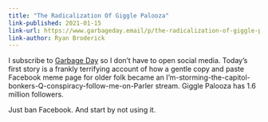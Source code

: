 ```yaml
---
title: "The Radicalization Of Giggle Palooza"
link-published: 2021-01-15
link-url: https://www.garbageday.email/p/the-radicalization-of-giggle-palooza
link-author: Ryan Broderick
---
```


I subscribe to [Garbage Day](https://www.garbageday.email/) so I don’t have to open social media. Today’s first story is a frankly terrifying account of how a gentle copy and paste Facebook meme page for older folk became an I’m-storming-the-capitol-bonkers-Q-conspiracy-follow-me-on-Parler stream. Giggle Palooza has 1.6 million followers.

Just ban Facebook. And start by not using it.